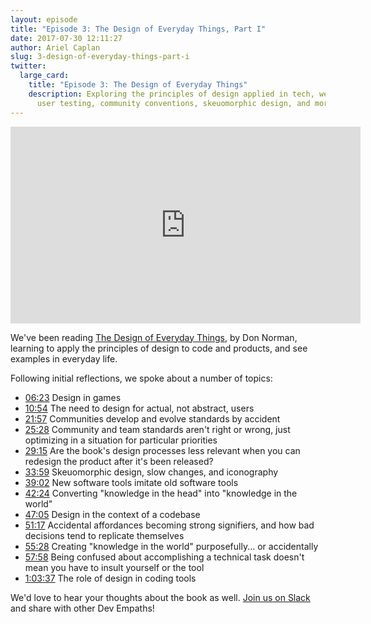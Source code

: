 ```yaml
---
layout: episode
title: "Episode 3: The Design of Everyday Things, Part I"
date: 2017-07-30 12:11:27
author: Ariel Caplan
slug: 3-design-of-everyday-things-part-i
twitter:
  large_card:
    title: "Episode 3: The Design of Everyday Things"
    description: Exploring the principles of design applied in tech, we discussed
      user testing, community conventions, skeuomorphic design, and more...
---
```


<iframe width="560" height="315" src="https://www.youtube.com/embed/fLAty-ZRXv4" frameborder="0" allowfullscreen></iframe>

We've been reading [The Design of Everyday Things][The Design of Everyday Things],
by Don Norman, learning to apply the principles of design to code and products,
and see examples in everyday life.

Following initial reflections, we spoke about a number of topics:

* [06:23][design in games] Design in games
* [10:54][real users] The need to design for actual, not abstract, users
* [21:57][changing communities] Communities develop and evolve standards by accident
* [25:28][optimization] Community and team standards aren't right or wrong, just optimizing in a situation for particular priorities
* [29:15][questioning relevance] Are the book's design processes less relevant when you can redesign the product after it's been released?
* [33:59][skeuomorphic design] Skeuomorphic design, slow changes, and iconography
* [39:02][new design imitates old design] New software tools imitate old software tools
* [42:24][making memory unnecessary] Converting "knowledge in the head" into "knowledge in the world"
* [47:05][design of a codebase] Design in the context of a codebase
* [51:17][accidental affordances] Accidental affordances becoming strong signifiers, and how bad decisions tend to replicate themselves
* [55:28][creating knowledge] Creating "knowledge in the world" purposefully... or accidentally
* [57:58][human error] Being confused about accomplishing a technical task doesn't mean you have to insult yourself or the tool
* [1:03:37][designing coding tools] The role of design in coding tools

We'd love to hear your thoughts about the book as well.  [Join us on Slack][join us]
and share with other Dev Empaths!

[The Design of Everyday Things]: https://www.amazon.com/Design-Everyday-Things-Revised-Expanded/dp/0465050654
[design in games]: https://www.youtube.com/watch?v=fLAty-ZRXv4&t=6m23s
[real users]: https://www.youtube.com/watch?v=fLAty-ZRXv4&t=10m54s
[changing communities]: https://www.youtube.com/watch?v=fLAty-ZRXv4&t=21m57s
[optimization]: https://www.youtube.com/watch?v=fLAty-ZRXv4&t=25m28s
[questioning relevance]: https://www.youtube.com/watch?v=fLAty-ZRXv4&t=29m15s
[skeuomorphic design]: https://www.youtube.com/watch?v=fLAty-ZRXv4&t=33m59s
[new design imitates old design]: https://www.youtube.com/watch?v=fLAty-ZRXv4&t=39m2s
[making memory unnecessary]: https://www.youtube.com/watch?v=fLAty-ZRXv4&t=42m24s
[design of a codebase]: https://www.youtube.com/watch?v=fLAty-ZRXv4&t=47m1s
[accidental affordances]: https://www.youtube.com/watch?v=fLAty-ZRXv4&t=51m17s
[creating knowledge]: https://www.youtube.com/watch?v=fLAty-ZRXv4&t=55m28s
[human error]: https://www.youtube.com/watch?v=fLAty-ZRXv4&t=57m58s
[designing coding tools]: https://www.youtube.com/watch?v=fLAty-ZRXv4&t=1h3m37s
[join us]: https://join.slack.com/t/devempathybookclub/shared_invite/MjExMTA4MjU0MDM3LTE0OTk3NzkwMjItYmExZmRkOWI4Ng
